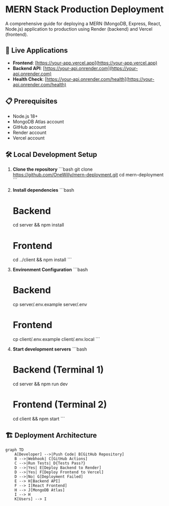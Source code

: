 # MERN Stack Production Deployment

A comprehensive guide for deploying a MERN (MongoDB, Express, React, Node.js) application to production using Render (backend) and Vercel (frontend).

## 🚀 Live Applications

- **Frontend**: [https://your-app.vercel.app](https://your-app.vercel.app)
- **Backend API**: [https://your-api.onrender.com](https://your-api.onrender.com)
- **Health Check**: [https://your-api.onrender.com/health](https://your-api.onrender.com/health)

## 📋 Prerequisites

- Node.js 18+
- MongoDB Atlas account
- GitHub account
- Render account
- Vercel account

## 🛠 Local Development Setup

1. **Clone the repository**
   \`\`\`bash
   git clone https://github.com/OneWilly/mern-deployment.git
   cd mern-deployment
   \`\`\`

2. **Install dependencies**
   \`\`\`bash
   # Backend
   cd server && npm install
   
   # Frontend
   cd ../client && npm install
   \`\`\`

3. **Environment Configuration**
   \`\`\`bash
   # Backend
   cp server/.env.example server/.env
   
   # Frontend
   cp client/.env.example client/.env.local
   \`\`\`

4. **Start development servers**
   \`\`\`bash
   # Backend (Terminal 1)
   cd server && npm run dev
   
   # Frontend (Terminal 2)
   cd client && npm start
   \`\`\`

## 🏗 Deployment Architecture

```mermaid
graph TD
    A[Developer] -->|Push Code| B[GitHub Repository]
    B -->|Webhook| C[GitHub Actions]
    C -->|Run Tests| D{Tests Pass?}
    D -->|Yes| E[Deploy Backend to Render]
    D -->|Yes| F[Deploy Frontend to Vercel]
    D -->|No| G[Deployment Failed]
    E --> H[Backend API]
    F --> I[React Frontend]
    H --> J[MongoDB Atlas]
    I --> H
    K[Users] --> I
